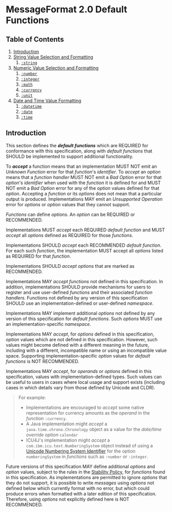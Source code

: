 # MessageFormat 2.0 Default Functions

## Table of Contents

1. [Introduction](#introduction)
1. [String Value Selection and Formatting](string.md)
   1. [`:string`](string.md#the-string-function)
1. [Numeric Value Selection and Formatting](number.md)
   1. [`:number`](number.md#the-number-function)
   1. [`:integer`](number.md#the-integer-function)
   1. [`:math`](number.md#the-math-function)
   1. [`:currency`](number.md#the-currency-function)
   1. [`:unit`](number.md#the-unit-function)
1. [Date and Time Value Formatting](datetime.md)
   1. [`:datetime`](datetime.md#the-datetime-function)
   1. [`:date`](datetime.md#the-date-function)
   1. [`:time`](datetime.md#the-time-function)

## Introduction

This section defines the **_<dfn>default functions</dfn>_**
which are REQUIRED for conformance with this specification,
along with _default functions_ that SHOULD be implemented to support
additional functionality.

To **_<dfn>accept</dfn>_** a function means that an implementation MUST NOT
emit an _Unknown Function_ error for that _function_'s _identifier_.
To _accept_ an _option_ means that a _function handler_ MUST NOT
emit a _Bad Option_ error for that _option_'s _identifier_ when used with the _function_
it is defined for
and MUST NOT emit a _Bad Option_ error for any of the _option_ values
defined for that _option_.
Accepting a _function_ or its _options_ does not mean that a particular output is produced.
Implementations MAY emit an _Unsupported Operation_ error for _options_
or _option_ values that they cannot support.

_Functions_ can define _options_. 
An _option_ can be REQUIRED or RECOMMENDED.

Implementations MUST _accept_ each REQUIRED _default function_ and
MUST _accept_ all _options_ defined as REQUIRED for those _functions_.

Implementations SHOULD _accept_ each RECOMMENDED _default function_. 
For each such _function_, the implementation MUST accept all _options_
listed as REQUIRED for that _function_.

Implementations SHOULD _accept_ _options_ that are marked as RECOMMENDED.

Implementations MAY _accept_ _functions_ not defined in this specification.
In addition, implementations SHOULD provide mechanisms for users to
register and use user-defined _functions_ and their associated _function handlers_.
Functions not defined by any version of this specification SHOULD use 
an implementation-defined or user-defined _namespace_.

Implementations MAY implement additional _options_ not defined
by any version of this specification for _default functions_.
Such _options_ MUST use an implementation-specific _namespace_.

Implementations MAY _accept_, for _options_ defined in this specification,
_option_ values which are not defined in this specification.
However, such values might become defined with a different meaning in the future,
including with a different, incompatible name
or using an incompatible value space.
Supporting implementation-specific _option_ values for _default functions_ is NOT RECOMMENDED.

Implementations MAY _accept_, for _operands_ or _options_ defined in this specification,
values with implementation-defined types.
Such values can be useful to users in cases where local usage and support exists
(including cases in which details vary from those defined by Unicode and CLDR).

> For example:
> - Implementations are encouraged to _accept_ some native representation
>   for currency amounts as the _operand_ in the _function_ `:currency`.
> - A Java implementation might _accept_ a `java.time.chrono.Chronology` object
>   as a value for the _date/time override option_ `calendar`
> - ICU4J's implementation might _accept_ a `com.ibm.icu.text.NumberingSystem` object
>   instead of using a [Unicode Numbering System Identifier](https://cldr-smoke.unicode.org/spec/main/ldml/tr35.html#UnicodeNumberSystemIdentifier)
>   for the option `numberingSystem` in _functions_ such as `:number` or `:integer`.

Future versions of this specification MAY define additional _options_ and _option_ values,
subject to the rules in the [Stability Policy](#stability-policy),
for _functions_ found in this specification.
As implementations are permitted to ignore _options_ that they do not support,
it is possible to write _messages_ using _options_ not defined below
which currently format with no error, but which could produce errors
when formatted with a later edition of this specification.
Therefore, using _options_ not explicitly defined here is NOT RECOMMENDED.
